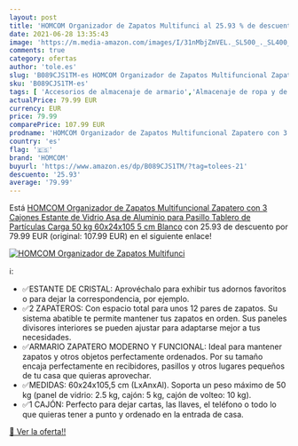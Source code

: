 ```yaml
---
layout: post
title: 'HOMCOM Organizador de Zapatos Multifunci al 25.93 % de descuento'
date: 2021-06-28 13:35:43
image: 'https://m.media-amazon.com/images/I/31nMbjZmVEL._SL500_._SL400_.jpg'
comments: true
category: ofertas
author: 'tole.es'
slug: 'B089CJS1TM-es HOMCOM Organizador de Zapatos Multifuncional Zapatero con...'
sku: 'B089CJS1TM-es'
tags: [ 'Accesorios de almacenaje de armario','Almacenaje de ropa y de armario','Almacenamiento y organización','Hogar y cocina','Zapateros','homcom','zapatos', ]
actualPrice: 79.99 EUR
currency: EUR
price: 79.99
comparePrice: 107.99 EUR
prodname: 'HOMCOM Organizador de Zapatos Multifuncional Zapatero con 3 Cajones Estante de Vidrio Asa de Aluminio para Pasillo Tablero de Partículas Carga 50 kg 60x24x105 5 cm Blanco'
country: 'es'
flag: '🇪🇸'
brand: 'HOMCOM'
buyurl: 'https://www.amazon.es/dp/B089CJS1TM/?tag=tolees-21'
descuento: '25.93'
average: '79.99'
---
```


Está [HOMCOM Organizador de Zapatos Multifuncional Zapatero con 3 Cajones Estante de Vidrio Asa de Aluminio para Pasillo Tablero de Partículas Carga 50 kg 60x24x105 5 cm Blanco](https://www.amazon.es/dp/B089CJS1TM/?tag=tolees-21) con 25.93 de descuento por 79.99 EUR (original: 107.99 EUR) en el siguiente enlace!

[![HOMCOM Organizador de Zapatos Multifunci](https://m.media-amazon.com/images/I/31nMbjZmVEL._SL500_._SL400_.jpg)](https://www.amazon.es/dp/B089CJS1TM/?tag=tolees-21)

ℹ️:

- ✅ESTANTE DE CRISTAL: Aprovéchalo para exhibir tus adornos favoritos o para dejar la correspondencia, por ejemplo.
- ✅2 ZAPATEROS: Con espacio total para unos 12 pares de zapatos. Su sistema abatible te permite mantener tus zapatos en orden. Sus paneles divisores interiores se pueden ajustar para adaptarse mejor a tus necesidades.
- ✅ARMARIO ZAPATERO MODERNO Y FUNCIONAL: Ideal para mantener zapatos y otros objetos perfectamente ordenados. Por su tamaño encaja perfectamente en recibidores, pasillos y otros lugares pequeños de tu casa que quieras aprovechar.
- ✅MEDIDAS: 60x24x105,5 cm (LxAnxAl). Soporta un peso máximo de 50 kg (panel de vidrio: 2.5 kg, cajón: 5 kg, cajón de volteo: 10 kg).
- ✅1 CAJÓN: Perfecto para dejar cartas, las llaves, el teléfono o todo lo que quieras tener a punto y ordenado en la entrada de casa.

[🛒 Ver la oferta!!](https://www.amazon.es/dp/B089CJS1TM/?tag=tolees-21)
